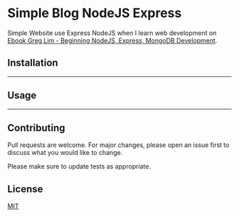 # Simple Blog NodeJS Express

Simple Website use Express NodeJS when I learn web development on [Ebook Greg Lim - Beginning NodeJS, Express, MongoDB Development](https://www.amazon.com/Beginning-Node-js-Express-MongoDB-Development/dp/1078379556).

## Installation
---
## Usage
---
## Contributing
Pull requests are welcome. For major changes, please open an issue first to discuss what you would like to change.

Please make sure to update tests as appropriate.

## License
[MIT](https://github.com/gusrylmubarok/clean-blog-nodejs/blob/main/LICENSE.md)